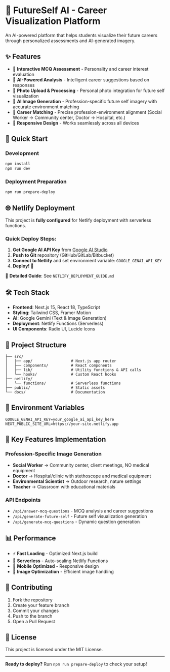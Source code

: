 # 🔮 FutureSelf AI - Career Visualization Platform

An AI-powered platform that helps students visualize their future careers through personalized assessments and AI-generated imagery.

## ✨ Features

- 📝 **Interactive MCQ Assessment** - Personality and career interest evaluation
- 🤖 **AI-Powered Analysis** - Intelligent career suggestions based on responses
- 📸 **Photo Upload & Processing** - Personal photo integration for future self visualization
- 🎨 **AI Image Generation** - Profession-specific future self imagery with accurate environment matching
- 💼 **Career Matching** - Precise profession-environment alignment (Social Worker → Community center, Doctor → Hospital, etc.)
- 📱 **Responsive Design** - Works seamlessly across all devices

## 🚀 Quick Start

### Development
```bash
npm install
npm run dev
```

### Deployment Preparation
```bash
npm run prepare-deploy
```

## 🌐 Netlify Deployment

This project is **fully configured** for Netlify deployment with serverless functions.

### Quick Deploy Steps:
1. **Get Google AI API Key** from [Google AI Studio](https://makersuite.google.com/app/apikey)
2. **Push to Git** repository (GitHub/GitLab/Bitbucket)
3. **Connect to Netlify** and set environment variable: `GOOGLE_GENAI_API_KEY`
4. **Deploy!** 🚀

📖 **Detailed Guide**: See `NETLIFY_DEPLOYMENT_GUIDE.md`

## 🛠 Tech Stack

- **Frontend**: Next.js 15, React 18, TypeScript
- **Styling**: Tailwind CSS, Framer Motion
- **AI**: Google Gemini (Text & Image Generation)
- **Deployment**: Netlify Functions (Serverless)
- **UI Components**: Radix UI, Lucide Icons

## 📁 Project Structure

```
├── src/
│   ├── app/                 # Next.js app router
│   ├── components/          # React components
│   ├── lib/                 # Utility functions & API calls
│   └── hooks/               # Custom React hooks
├── netlify/
│   └── functions/           # Serverless functions
├── public/                  # Static assets
└── docs/                    # Documentation
```

## 🔧 Environment Variables

```env
GOOGLE_GENAI_API_KEY=your_google_ai_api_key_here
NEXT_PUBLIC_SITE_URL=https://your-site.netlify.app
```

## 🎯 Key Features Implementation

### Profession-Specific Image Generation
- **Social Worker** → Community center, client meetings, NO medical equipment
- **Doctor** → Hospital/clinic with stethoscope and medical equipment
- **Environmental Scientist** → Outdoor research, nature settings
- **Teacher** → Classroom with educational materials

### API Endpoints
- `/api/answer-mcq-questions` - MCQ analysis and career suggestions
- `/api/generate-future-self` - Future self visualization generation
- `/api/generate-mcq-questions` - Dynamic question generation

## 📊 Performance

- ⚡ **Fast Loading** - Optimized Next.js build
- 🔄 **Serverless** - Auto-scaling Netlify Functions
- 📱 **Mobile Optimized** - Responsive design
- 🎨 **Image Optimization** - Efficient image handling

## 🤝 Contributing

1. Fork the repository
2. Create your feature branch
3. Commit your changes
4. Push to the branch
5. Open a Pull Request

## 📄 License

This project is licensed under the MIT License.

---

**Ready to deploy?** Run `npm run prepare-deploy` to check your setup!
